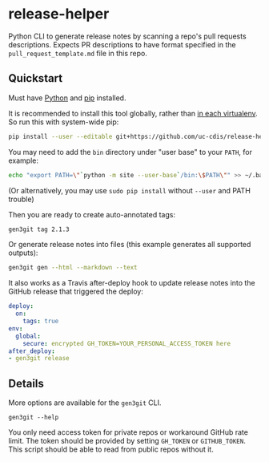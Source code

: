 # release-helper

Python CLI to generate release notes by scanning a repo's pull requests descriptions.
Expects PR descriptions to have format specified in the `pull_request_template.md` file
in this repo.


## Quickstart

Must have [Python](https://www.python.org/downloads/) and
[pip](https://pip.pypa.io/en/stable/installing/) installed.

It is recommended to install this tool globally, rather than [in each virtualenv](
https://pipenv.readthedocs.io/en/latest/install/#pragmatic-installation-of-pipenv). So
run this with system-wide pip:

```bash
pip install --user --editable git+https://github.com/uc-cdis/release-helper.git@master#egg=gen3git
```

You may need to add the `bin` directory under "user base" to your `PATH`, for example:

```bash
echo "export PATH=\"`python -m site --user-base`/bin:\$PATH\"" >> ~/.bash_profile
```

(Or alternatively, you may use `sudo pip install` without `--user` and PATH trouble)

Then you are ready to create auto-annotated tags:

```bash
gen3git tag 2.1.3
```

Or generate release notes into files (this example generates all supported outputs):

```bash
gen3git gen --html --markdown --text
```

It also works as a Travis after-deploy hook to update release notes into the GitHub
release that triggered the deploy:

```yaml
deploy:
  on:
    tags: true
env:
  global:
    secure: encrypted GH_TOKEN=YOUR_PERSONAL_ACCESS_TOKEN here
after_deploy:
- gen3git release
```


## Details

More options are available for the `gen3git` CLI.

```
gen3git --help
```

You only need access token for private repos or workaround GitHub rate limit. The token should be provided by setting `GH_TOKEN` or `GITHUB_TOKEN`. This script should be able to read from public repos without it.
